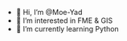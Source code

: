 - 👋 Hi, I’m @Moe-Yad
- 👀 I’m interested in FME & GIS
- 🌱 I’m currently learning Python

<!---
Moe-Yad/Moe-Yad is a ✨ special ✨ repository because its `README.md` (this file) appears on your GitHub profile.
You can click the Preview link to take a look at your changes.
--->
